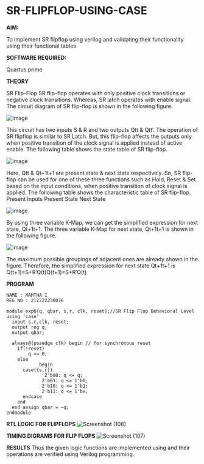 # SR-FLIPFLOP-USING-CASE

**AIM:**

To implement  SR flipflop using verilog and validating their functionality using their functional tables

**SOFTWARE REQUIRED:**

Quartus prime

**THEORY**

SR Flip-Flop SR flip-flop operates with only positive clock transitions or negative clock transitions. Whereas, SR latch operates with enable signal. The circuit diagram of SR flip-flop is shown in the following figure.

![image](https://github.com/naavaneetha/SR-FLIPFLOP-USING-CASE/assets/154305477/0f710028-ad52-4d3e-9276-8714cf023a25)

 
This circuit has two inputs S & R and two outputs Qtt & Qtt’. The operation of SR flipflop is similar to SR Latch. But, this flip-flop affects the outputs only when positive transition of the clock signal is applied instead of active enable. The following table shows the state table of SR flip-flop.

![image](https://github.com/naavaneetha/SR-FLIPFLOP-USING-CASE/assets/154305477/dabfc4f4-87e3-4cbc-9472-f89ee1b5ed30)

 
Here, Qtt & Qt+1t+1 are present state & next state respectively. So, SR flip-flop can be used for one of these three functions such as Hold, Reset & Set based on the input conditions, when positive transition of clock signal is applied. The following table shows the characteristic table of SR flip-flop. Present Inputs Present State Next State

![image](https://github.com/naavaneetha/SR-FLIPFLOP-USING-CASE/assets/154305477/dd90d16c-aec5-4290-a586-e2346b1e9eb5)

 
By using three variable K-Map, we can get the simplified expression for next state, Qt+1t+1. The three variable K-Map for next state, Qt+1t+1 is shown in the following figure.

![image](https://github.com/naavaneetha/SR-FLIPFLOP-USING-CASE/assets/154305477/473efad6-d70b-4ca7-aeb7-898bbfca319f)

 
The maximum possible groupings of adjacent ones are already shown in the figure. Therefore, the simplified expression for next state Qt+1t+1 is Q(t+1)=S+R′Q(t)Q(t+1)=S+R′Q(t)


**PROGRAM**
```
NAME : MAMTHA I
REG NO : 212222230076

module exp6(q, qbar, s,r, clk, reset);//SR Flip Flop Behavioral Level using ‘case’ 
  input s,r,clk, reset;
  output reg q;
  output qbar;
 
  always@(posedge clk) begin // for synchronous reset
    if(!reset)       
	    q <= 0;
    else 
            begin
      case({s,r})       
	          2'b00: q <= q;    
             2'b01: q <= 1'b0;                  
             2'b10: q <= 1'b1;                 
             2'b11: q <= 1'bx;                
      endcase
    end
  end assign qbar = ~q;
endmodule
```

**RTL LOGIC FOR FLIPFLOPS**
![Screenshot (108)](https://github.com/user-attachments/assets/3738693f-85ab-464f-88af-77dae37cf085)

**TIMING DIGRAMS FOR FLIP FLOPS**
![Screenshot (107)](https://github.com/user-attachments/assets/546db306-8210-498b-9955-6a5b4786430e)

**RESULTS**
Thus the given logic functions are implemented using and their operations are verified
using Verilog programming.
